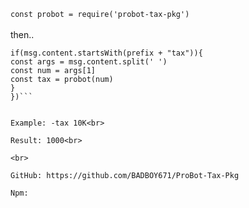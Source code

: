 `const probot = require('probot-tax-pkg')`<br><br>
then..<br>

```client.on('message', msg => {
if(msg.content.startsWith(prefix + "tax")){
const args = msg.content.split(' ')
const num = args[1]
const tax = probot(num)
}
})```


Example: -tax 10K<br>

Result: 1000<br>

<br>

GitHub: https://github.com/BADBOY671/ProBot-Tax-Pkg

Npm: 
